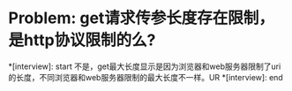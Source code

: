 # Problem: get请求传参长度存在限制，是http协议限制的么?

*[interview]: start
不是，get最大长度显示是因为浏览器和web服务器限制了uri的长度，不同浏览器和web服务器限制的最大长度不一样。UR
*[interview]: end
